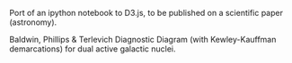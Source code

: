 Port of an ipython notebook to D3.js, to be published on a scientific paper (astronomy).

Baldwin, Phillips & Terlevich Diagnostic Diagram (with Kewley-Kauffman demarcations) for dual active galactic nuclei.
